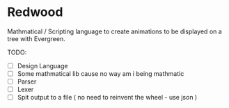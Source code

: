 # Redwood
Mathmatical / Scripting language to create animations to be displayed on a tree with Evergreen.

TODO:

- [ ] Design Language
- [ ] Some mathmatical lib cause no way am i being mathmatic
- [ ] Parser
- [ ] Lexer
- [ ] Spit output to a file ( no need to reinvent the wheel - use json )
